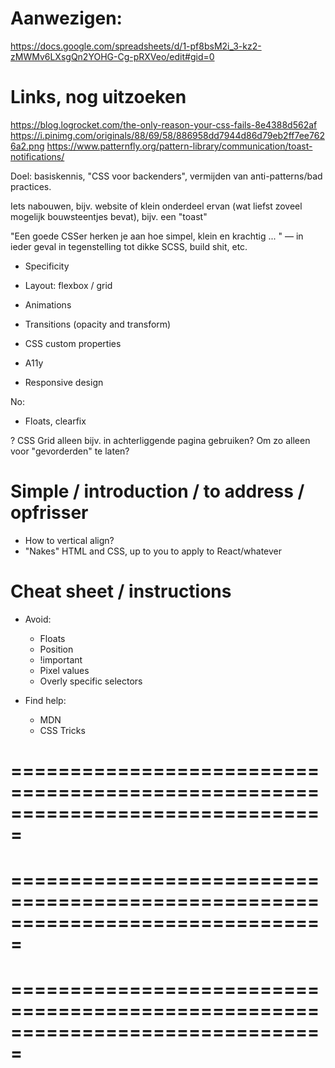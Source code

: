 # Aanwezigen:

https://docs.google.com/spreadsheets/d/1-pf8bsM2i_3-kz2-zMWMv6LXsgQn2YOHG-Cg-pRXVeo/edit#gid=0

# Links, nog uitzoeken

https://blog.logrocket.com/the-only-reason-your-css-fails-8e4388d562af
https://i.pinimg.com/originals/88/69/58/886958dd7944d86d79eb2ff7ee7626a2.png
https://www.patternfly.org/pattern-library/communication/toast-notifications/


Doel: basiskennis, "CSS voor backenders", vermijden van anti-patterns/bad practices.

Iets nabouwen, bijv. website of klein onderdeel ervan (wat liefst zoveel mogelijk bouwsteentjes bevat), bijv. een "toast"


"Een goede CSSer herken je aan hoe simpel, klein en krachtig ... " — in ieder geval in tegenstelling tot dikke SCSS, build shit, etc.


- Specificity

- Layout: flexbox / grid
- Animations
- Transitions (opacity and transform)
- CSS custom properties
- A11y
- Responsive design

No:
- Floats, clearfix

? CSS Grid alleen bijv. in achterliggende pagina gebruiken? Om zo alleen voor "gevorderden" te laten?

# Simple / introduction / to address / opfrisser
- How to vertical align?
- "Nakes" HTML and CSS, up to you to apply to React/whatever



# Cheat sheet / instructions

- Avoid:
  - Floats
  - Position
  - !important
  - Pixel values
  - Overly specific selectors

- Find help:
  - MDN
  - CSS Tricks




===============================================================================
===============================================================================
===============================================================================
===============================================================================
===============================================================================
===============================================================================


